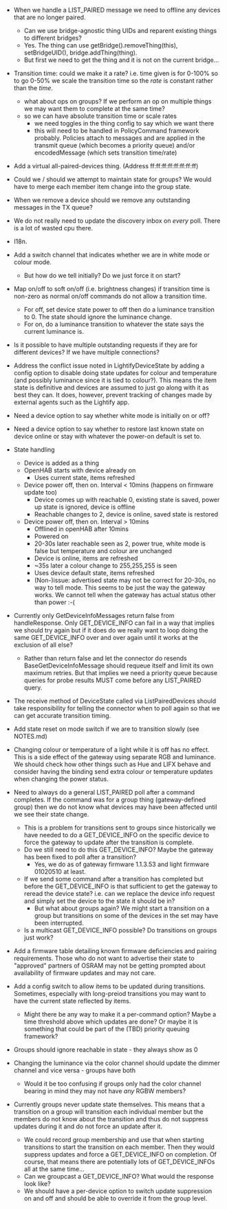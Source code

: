 * When we handle a LIST_PAIRED message we need to offline any devices that are no longer paired.
  * Can we use bridge-agnostic thing UIDs and reparent existing things to different bridges?
  * Yes. The thing can use getBridge().removeThing(this), setBridgeUID(<newUID>), bridge.addThing(thing).
  * But first we need to get the thing and it is not on the current bridge...

* Transition time: could we make it a rate? i.e. time given is for 0-100% so to go 0-50% we scale the transition time so the _rate_ is constant rather than the _time_.
  * what about ops on groups? If we perform an op on multiple things we may want them to complete at the same time?
  * so we can have absolute transition time or scale rates
    * we need toggles in the thing config to say which we want there
    * this will need to be handled in PolicyCommand framework probably. Policies attach to messages and are applied in the transmit queue (which becomes a priority queue) and/or encodedMessage (which sets transition time/rate)

* Add a virtual all-paired-devices thing. (Address ff:ff:ff:ff:ff:ff:ff:ff)

* Could we / should we attempt to maintain state for groups? We would have to merge each member item change into the group state.

* When we remove a device should we remove any outstanding messages in the TX queue?

* We do not really need to update the discovery inbox on _every_ poll. There is a lot of wasted cpu there.

* I18n.

* Add a switch channel that indicates whether we are in white mode or colour mode.
  * But how do we tell initially? Do we just force it on start?

* Map on/off to soft on/off (i.e. brightness changes) if transition time is non-zero as normal on/off commands do not allow a transition time.
  * For off, set device state power to off then do a luminance transition to 0. The state should ignore the luminance change.
  * For on, do a luminance transition to whatever the state says the current luminance is.

* Is it possible to have multiple outstanding requests if they are for different devices? If we have multiple connections?

* Address the conflict issue noted in LightifyDeviceState by adding a config option to disable doing state updates for colour and temperature (and possibly luminance since it is tied to colour?). This means the item state is definitive and devices are assumed to just go along with it as best they can. It does, however, prevent tracking of changes made by external agents such as the Lightify app.

* Need a device option to say whether white mode is initially on or off?

* Need a device option to say whether to restore last known state on device online or stay with whatever the power-on default is set to.

* State handling
  * Device is added as a thing
  * OpenHAB starts with device already on
    * Uses current state, items refreshed
  * Device power off, then on. Interval < 10mins (happens on firmware update too)
    * Device comes up with reachable 0, existing state is saved, power up state is ignored, device is offline
    * Reachable changes to 2, device is online, saved state is restored
  * Device power off, then on. Interval > 10mins
    * Offlined in openHAB after 10mins
    * Powered on
    * 20-30s later reachable seen as 2, power true, white mode is false but temperature and colour are unchanged
    * Device is online, items are refreshed
    * ~35s later a colour change to 255,255,255 is seen
    * Uses device default state, items refreshed
    * (Non-)issue: advertised state may not be correct for 20-30s, no way to tell mode. This seems to be just the way the gateway works. We cannot tell when the gateway has actual status other than power :-(

* Currently only GetDeviceInfoMessages return false from handleResponse. Only GET_DEVICE_INFO can fail in a way that implies we should try again but if it does do we really want to loop doing the same GET_DEVICE_INFO over and over again until it works at the exclusion of all else?
  * Rather than return false and let the connector do resends BaseGetDeviceInfoMessage should requeue itself and limit its own maximum retries. But that implies we need a priority queue because queries for probe results MUST come before any LIST_PAIRED query.

* The receive method of DeviceState called via ListPairedDevices should take responsibility for telling the connector when to poll again so that we can get accurate transition timing.

* Add state reset on mode switch if we are to transition slowly (see NOTES.md)

* Changing colour or temperature of a light while it is off has no effect. This is a side effect of the gateway using separate RGB and luminance. We should check how other things such as Hue and LIFX behave and consider having the binding send extra colour or temperature updates when changing the power status.

* Need to always do a general LIST_PAIRED poll after a command completes. If the command was for a group thing (gateway-defined group) then we do not know what devices may have been affected until we see their state change.
  * This is a problem for transitions sent to groups since historically we have needed to do a GET_DEVICE_INFO on the specific device to force the gateway to update after the transition is complete.
  * Do we still need to do this GET_DEVICE_INFO? Maybe the gateway has been fixed to poll after a transition?
    * Yes, we do as of gateway firmware 1.1.3.53 and light firmware 01020510 at least.
  * If we send some command after a transition has completed but before the GET_DEVICE_INFO is that sufficient to get the gateway to reread the device state? i.e. can we replace the device info request and simply set the device to the state it should be in?
    * But what about groups again? We might start a transition on a group but transitions on some of the devices in the set may have been interrupted.
  * Is a multicast GET_DEVICE_INFO possible? Do transitions on groups just work?

* Add a firmware table detailing known firmware deficiencies and pairing requirements. Those who do not want to advertise their state to "approved" partners of OSRAM may not be getting prompted about availability of firmware updates and may not care.

* Add a config switch to allow items to be updated during transitions. Sometimes, especially with long-preiod transitions you may want to have the current state reflected by items.
  * Might there be any way to make it a per-command option? Maybe a time threshold above which updates are done? Or maybe it is something that could be part of the (TBD) priority queuing framework?

* Groups should ignore reachable in state - they always show as 0

* Changing the luminance via the color channel should update the dimmer channel and vice versa - groups have both
  * Would it be too confusing if groups only had the color channel bearing in mind they may not have _any_ RGBW members?

* Currently groups never update state themselves. This means that a transition on a group will transition each individual member but the members do not know about the transition and thus do not suppress updates during it and do not force an update after it.
  * We could record group membership and use that when starting transitions to start the transition on each member. Then they would suppress updates and force a GET_DEVICE_INFO on completion. Of course, that means there are potentially lots of GET_DEVICE_INFOs all at the same time...
  * Can we groupcast a GET_DEVICE_INFO? What would the response look like?
  * We should have a per-device option to switch update suppression on and off and should be able to override it from the group level.
